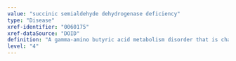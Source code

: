 ```yaml
---
value: "succinic semialdehyde dehydrogenase deficiency"
type: "Disease"
xref-identifier: "0060175"
xref-dataSource: "DOID"
definition: "A gamma-amino butyric acid metabolism disorder that is characterized by a deficiency of succinic semialdehyde dehydrogenase resulting in elevated levels of gamma-hydroxybutyric acid."
level: "4"
---
```

